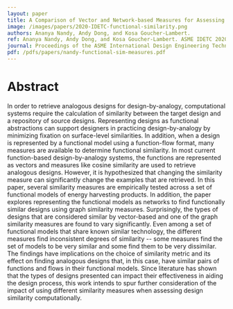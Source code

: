 ```yaml
---
layout: paper
title: A Comparison of Vector and Network-based Measures for Assessing Design Similarity
image: /images/papers/2020-IDETC-functional-similarity.png
authors: Ananya Nandy, Andy Dong, and Kosa Goucher-Lambert.
ref: Ananya Nandy, Andy Dong, and Kosa Goucher-Lambert. ASME IDETC 2020.
journal: Proceedings of the ASME International Design Engineering Technical Conferences (2020).
pdf: /pdfs/papers/nandy-functional-sim-measures.pdf
---
```


# Abstract

In order to retrieve analogous designs for design-by-analogy, computational systems require the calculation of similarity between the target design and a repository of source designs. Representing designs as functional abstractions can support designers in practicing design-by-analogy by minimizing fixation on surface-level similarities. In addition, when a design is represented by a functional model using a function-flow format, many measures are available to determine functional similarity. In most current function-based design-by-analogy systems, the functions are represented as vectors and measures like cosine similarity are used to retrieve analogous designs. However, it is hypothesized that changing the similarity measure can significantly change the examples that are retrieved. In this paper, several similarity measures are empirically tested across a set of functional models of energy harvesting products. In addition, the paper explores representing the functional models as networks to find functionally similar designs using graph similarity measures. Surprisingly, the types of designs that are considered similar by vector-based and one of the graph similarity measures are found to vary significantly. Even among a set of functional models that share known similar technology, the different measures find inconsistent degrees of similarity -- some measures find the set of models to be very similar and some find them to be very dissimilar. The findings have implications on the choice of similarity metric and its effect on finding analogous designs that, in this case, have similar pairs of functions and flows in their functional models. Since literature has shown that the types of designs presented can impact their effectiveness in aiding the design process, this work intends to spur further consideration of the impact of using different similarity measures when assessing design similarity computationally.
